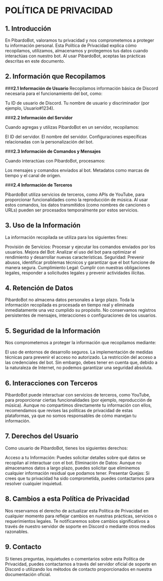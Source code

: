 # **POLÍTICA DE PRIVACIDAD**

## **1. Introducción**
En PibardoBot, valoramos tu privacidad y nos comprometemos a proteger tu información personal. Esta Política de Privacidad explica cómo recopilamos, utilizamos, almacenamos y protegemos tus datos cuando interactúas con nuestro bot. Al usar PibardoBot, aceptas las prácticas descritas en este documento.

## **2. Información que Recopilamos**

###**2.1 Información de Usuario**
Recopilamos información básica de Discord necesaria para el funcionamiento del bot, como:

Tu ID de usuario de Discord.
Tu nombre de usuario y discriminador (por ejemplo, Usuario#1234).

###**2.2 Información del Servidor**

Cuando agregas y utilizas PibardoBot en un servidor, recopilamos:

El ID del servidor.
El nombre del servidor.
Configuraciones específicas relacionadas con la personalización del bot.

###**2.3 Información de Comandos y Mensajes**

Cuando interactúas con PibardoBot, procesamos:

Los mensajes y comandos enviados al bot.
Metadatos como marcas de tiempo y el canal de origen.

###**2.4 Información de Terceros**

PibardoBot utiliza servicios de terceros, como APIs de YouTube, para proporcionar funcionalidades como la reproducción de música. Al usar estos comandos, los datos transmitidos (como nombres de canciones o URLs) pueden ser procesados temporalmente por estos servicios.

## **3. Uso de la Información**

La información recopilada se utiliza para los siguientes fines:

Provisión de Servicios: Procesar y ejecutar los comandos enviados por los usuarios.
Mejora del Bot: Analizar el uso del bot para optimizar el rendimiento y desarrollar nuevas características.
Seguridad: Prevenir abusos, identificar problemas técnicos y garantizar que el bot funcione de manera segura.
Cumplimiento Legal: Cumplir con nuestras obligaciones legales, responder a solicitudes legales y prevenir actividades ilícitas.

## **4. Retención de Datos**

PibardoBot no almacena datos personales a largo plazo.
Toda la información recopilada es procesada en tiempo real y eliminada inmediatamente una vez cumplido su propósito.
No conservamos registros persistentes de mensajes, interacciones o configuraciones de los usuarios.

## **5. Seguridad de la Información**

Nos comprometemos a proteger la información que recopilamos mediante:

El uso de entornos de desarrollo seguros.
La implementación de medidas técnicas para prevenir el acceso no autorizado.
La restricción del acceso a las credenciales del bot.
Sin embargo, debes tener en cuenta que, debido a la naturaleza de Internet, no podemos garantizar una seguridad absoluta.

## **6. Interacciones con Terceros**

PibardoBot puede interactuar con servicios de terceros, como YouTube, para proporcionar ciertas funcionalidades (por ejemplo, reproducción de música). Aunque no compartimos directamente tu información con ellos, recomendamos que revises las políticas de privacidad de estas plataformas, ya que no somos responsables de cómo manejan tu información.

## **7. Derechos del Usuario**

Como usuario de PibardoBot, tienes los siguientes derechos:

Acceso a tu Información: Puedes solicitar detalles sobre qué datos se recopilan al interactuar con el bot.
Eliminación de Datos: Aunque no almacenamos datos a largo plazo, puedes solicitar que eliminemos cualquier información residual que podamos tener.
Presentar Quejas: Si crees que tu privacidad ha sido comprometida, puedes contactarnos para resolver cualquier inquietud.

## **8. Cambios a esta Política de Privacidad**

Nos reservamos el derecho de actualizar esta Política de Privacidad en cualquier momento para reflejar cambios en nuestras prácticas, servicios o requerimientos legales. Te notificaremos sobre cambios significativos a través de nuestro servidor de soporte en Discord o mediante otros medios razonables.

## **9. Contacto**

Si tienes preguntas, inquietudes o comentarios sobre esta Política de Privacidad, puedes contactarnos a través del servidor oficial de soporte en Discord o utilizando los métodos de contacto proporcionados en nuestra documentación oficial.

